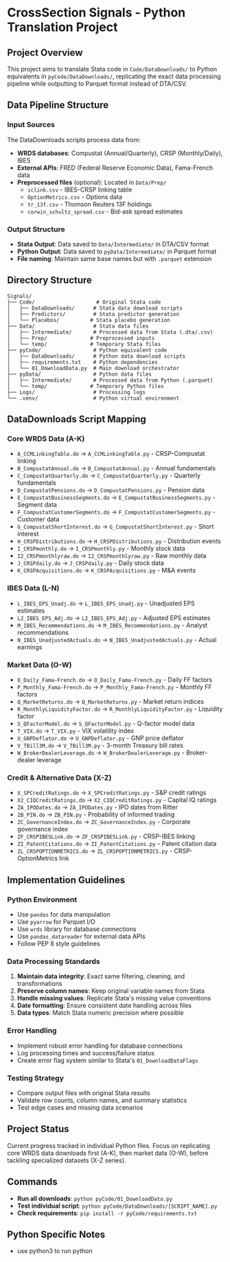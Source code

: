 # CrossSection Signals - Python Translation Project

## Project Overview
This project aims to translate Stata code in `Code/DataDownloads/` to Python equivalents in `pyCode/DataDownloads/`, replicating the exact data processing pipeline while outputting to Parquet format instead of DTA/CSV.

## Data Pipeline Structure

### Input Sources
The DataDownloads scripts process data from:
- **WRDS databases**: Compustat (Annual/Quarterly), CRSP (Monthly/Daily), IBES
- **External APIs**: FRED (Federal Reserve Economic Data), Fama-French data
- **Preprocessed files** (optional): Located in `Data/Prep/`
  - `iclink.csv` - IBES-CRSP linking table
  - `OptionMetrics.csv` - Options data 
  - `tr_13f.csv` - Thomson Reuters 13F holdings
  - `corwin_schultz_spread.csv` - Bid-ask spread estimates

### Output Structure
- **Stata Output**: Data saved to `Data/Intermediate/` in DTA/CSV format
- **Python Output**: Data saved to `pyData/Intermediate/` in Parquet format
- **File naming**: Maintain same base names but with `.parquet` extension

## Directory Structure

```
Signals/
├── Code/                    # Original Stata code
│   ├── DataDownloads/      # Stata data download scripts
│   ├── Predictors/         # Stata predictor generation
│   └── Placebos/          # Stata placebo generation
├── Data/                   # Stata data files
│   ├── Intermediate/       # Processed data from Stata (.dta/.csv)
│   ├── Prep/              # Preprocessed inputs
│   └── temp/              # Temporary Stata files
├── pyCode/                 # Python equivalent code
│   ├── DataDownloads/      # Python data download scripts
│   ├── requirements.txt    # Python dependencies
│   └── 01_DownloadData.py  # Main download orchestrator
├── pyData/                 # Python data files
│   ├── Intermediate/       # Processed data from Python (.parquet)
│   └── temp/              # Temporary Python files
├── Logs/                   # Processing logs
└── .venv/                  # Python virtual environment
```

## DataDownloads Script Mapping

### Core WRDS Data (A-K)
- `A_CCMLinkingTable.do` → `A_CCMLinkingTable.py` - CRSP-Compustat linking
- `B_CompustatAnnual.do` → `B_CompustatAnnual.py` - Annual fundamentals  
- `C_CompustatQuarterly.do` → `C_CompustatQuarterly.py` - Quarterly fundamentals
- `D_CompustatPensions.do` → `D_CompustatPensions.py` - Pension data
- `E_CompustatBusinessSegments.do` → `E_CompustatBusinessSegments.py` - Segment data
- `F_CompustatCustomerSegments.do` → `F_CompustatCustomerSegments.py` - Customer data
- `G_CompustatShortInterest.do` → `G_CompustatShortInterest.py` - Short interest
- `H_CRSPDistributions.do` → `H_CRSPDistributions.py` - Distribution events
- `I_CRSPmonthly.do` → `I_CRSPmonthly.py` - Monthly stock data
- `I2_CRSPmonthlyraw.do` → `I2_CRSPmonthlyraw.py` - Raw monthly data
- `J_CRSPdaily.do` → `J_CRSPdaily.py` - Daily stock data
- `K_CRSPAcquisitions.do` → `K_CRSPAcquisitions.py` - M&A events

### IBES Data (L-N)  
- `L_IBES_EPS_Unadj.do` → `L_IBES_EPS_Unadj.py` - Unadjusted EPS estimates
- `L2_IBES_EPS_Adj.do` → `L2_IBES_EPS_Adj.py` - Adjusted EPS estimates
- `M_IBES_Recommendations.do` → `M_IBES_Recommendations.py` - Analyst recommendations
- `N_IBES_UnadjustedActuals.do` → `N_IBES_UnadjustedActuals.py` - Actual earnings

### Market Data (O-W)
- `O_Daily_Fama-French.do` → `O_Daily_Fama-French.py` - Daily FF factors
- `P_Monthly_Fama-French.do` → `P_Monthly_Fama-French.py` - Monthly FF factors  
- `Q_MarketReturns.do` → `Q_MarketReturns.py` - Market return indices
- `R_MonthlyLiquidityFactor.do` → `R_MonthlyLiquidityFactor.py` - Liquidity factor
- `S_QFactorModel.do` → `S_QFactorModel.py` - Q-factor model data
- `T_VIX.do` → `T_VIX.py` - VIX volatility index
- `U_GNPDeflator.do` → `U_GNPDeflator.py` - GNP price deflator
- `V_TBill3M.do` → `V_TBill3M.py` - 3-month Treasury bill rates
- `W_BrokerDealerLeverage.do` → `W_BrokerDealerLeverage.py` - Broker-dealer leverage

### Credit & Alternative Data (X-Z)
- `X_SPCreditRatings.do` → `X_SPCreditRatings.py` - S&P credit ratings
- `X2_CIQCreditRatings.do` → `X2_CIQCreditRatings.py` - Capital IQ ratings
- `ZA_IPODates.do` → `ZA_IPODates.py` - IPO dates from Ritter
- `ZB_PIN.do` → `ZB_PIN.py` - Probability of informed trading
- `ZC_GovernanceIndex.do` → `ZC_GovernanceIndex.py` - Corporate governance index
- `ZF_CRSPIBESLink.do` → `ZF_CRSPIBESLink.py` - CRSP-IBES linking
- `ZI_PatentCitations.do` → `ZI_PatentCitations.py` - Patent citation data
- `ZL_CRSPOPTIONMETRICS.do` → `ZL_CRSPOPTIONMETRICS.py` - CRSP-OptionMetrics link

## Implementation Guidelines

### Python Environment
- Use `pandas` for data manipulation
- Use `pyarrow` for Parquet I/O  
- Use `wrds` library for database connections
- Use `pandas_datareader` for external data APIs
- Follow PEP 8 style guidelines

### Data Processing Standards
1. **Maintain data integrity**: Exact same filtering, cleaning, and transformations
2. **Preserve column names**: Keep original variable names from Stata
3. **Handle missing values**: Replicate Stata's missing value conventions
4. **Date formatting**: Ensure consistent date handling across files
5. **Data types**: Match Stata numeric precision where possible

### Error Handling
- Implement robust error handling for database connections
- Log processing times and success/failure status
- Create error flag system similar to Stata's `01_DownloadDataFlags`

### Testing Strategy
- Compare output files with original Stata results
- Validate row counts, column names, and summary statistics
- Test edge cases and missing data scenarios

## Project Status
Current progress tracked in individual Python files. Focus on replicating core WRDS data downloads first (A-K), then market data (O-W), before tackling specialized datasets (X-Z series).

## Commands
- **Run all downloads**: `python pyCode/01_DownloadData.py`
- **Test individual script**: `python pyCode/DataDownloads/[SCRIPT_NAME].py`
- **Check requirements**: `pip install -r pyCode/requirements.txt`

## Python Specific Notes
- use python3 to run python